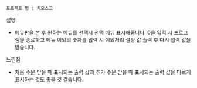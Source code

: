     프로젝트 명 : 키오스크

설명
- 메뉴판을 본 후 원하는 메뉴를 선택시 선택 메뉴 표시해줍니다.
0을 입력 시 프로그램을 종료하고 메뉴 이외의 숫자를 입력 시 예외처리 설정 값 출력 후 다시 입력 값을 받습니다.

느낀점
- 처음 주문 받을 때 표시되는 출력 값과 추가 주문 받을 때 표시되는 출력 값을 다르게 표시하는 것도 좋을 것 같습니다.
